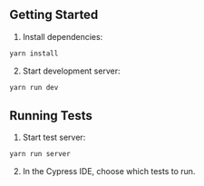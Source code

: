 ## Getting Started

1. Install dependencies:

```bash
yarn install
```

2. Start development server:

```bash
yarn run dev
```

## Running Tests

1. Start test server:

```bash
yarn run server
```

2. In the Cypress IDE, choose which tests to run.

